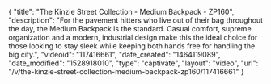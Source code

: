 {
    "title": "The Kinzie Street Collection - Medium Backpack - ZP160",
    "description": "For the pavement hitters who live out of their bag throughout the day, the Medium Backpack is the standard. Casual comfort, supreme organization and a modern, industrial design make this the ideal choice for those looking to stay sleek while keeping both hands free for handling the big city.",
    "videoid": "117416661",
    "date_created": "1464119089",
    "date_modified": "1528918010",
    "type": "captivate",
    "layout": "video",
    "url": "\/v\/the-kinzie-street-collection-medium-backpack-zp160\/117416661"
}